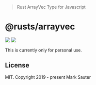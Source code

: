 > Rust ArrayVec Type for Javascript

# @rusts/arrayvec

[![][ci-badge]][ci-url] [![][npm-badge]][npm-url]

This is currently only for personal use.

## License

MIT. Copyright 2019 - present Mark Sauter

[ci-badge]: https://img.shields.io/circleci/project/github/marksauter/rusts-arrayvec/master.svg?style=flat-square
[ci-url]: https://circleci.com/gh/marksauter/rusts-arrayvec

[npm-badge]: https://img.shields.io/npm/v/@rusts/arrayvec.svg?style=flat-square
[npm-url]: https://www.npmjs.com/package/@rusts/arrayvec
